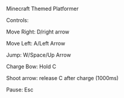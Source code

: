 Minecraft Themed Platformer

Controls:

Move Right: D/right arrow

Move Left: A/Left Arrow

Jump: W/Space/Up Arrow

Charge Bow: Hold C

Shoot arrow: release C after charge (1000ms)

Pause: Esc

